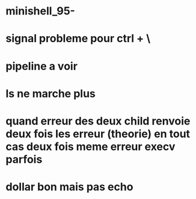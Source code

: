 # minishell_95-

# signal probleme pour ctrl + \

# pipeline a voir 

# ls ne marche plus

# quand erreur des deux child renvoie deux fois les erreur (theorie) en tout cas deux fois meme erreur execv parfois 

# dollar bon mais pas echo 
